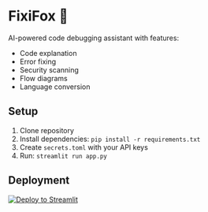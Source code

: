 # FixiFox 🦊

AI-powered code debugging assistant with features:
- Code explanation
- Error fixing
- Security scanning
- Flow diagrams
- Language conversion

## Setup
1. Clone repository
2. Install dependencies: `pip install -r requirements.txt`
3. Create `secrets.toml` with your API keys
4. Run: `streamlit run app.py`

## Deployment
[![Deploy to Streamlit](https://static.streamlit.io/badges/streamlit_badge_black_white.svg)](https://share.streamlit.io/deploy)

